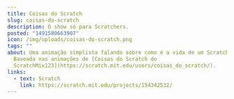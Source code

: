 ```yaml
---
title: Coisas do Scratch
slug: coisas-do-scratch
description: O show só para Scratchers.
posted: "1491580663907"
icon: /img/uploads/coisas-do-scratch.png
tags: ""
about: Uma animação simplista falando sobre como é a vida de um Scratcher.
  Baseada nas animações de [Coisas do Scratch do
  ScratchMix123](https://scratch.mit.edu/users/coisas_do_scratch/).
links:
  - text: Scratch
    link: https://scratch.mit.edu/projects/154342532/
---
```

<scratch url="https://scratch.mit.edu/projects/154342532/"></scratch>